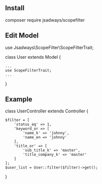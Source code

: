 ## Install
composer require jsadways/scopefilter

## Edit Model
use Jsadways\ScopeFilter\ScopeFilterTrait;

class User extends Model
{

    ...
    use ScopeFilterTrait;
    ...

}

## Example

class UserController extends Controller
{
    
    $filter = [
        'status_eq' => 1,
        'keyword_or => [
            'name_k' => 'johnny',
            'name_en => 'johnny'
        ],
        'title_or' => [
            'sub_title_k' => 'master',
            'title_company_k' => 'master'
        ]
    ];
    $user_list = User::filter($filter)->get();
}
